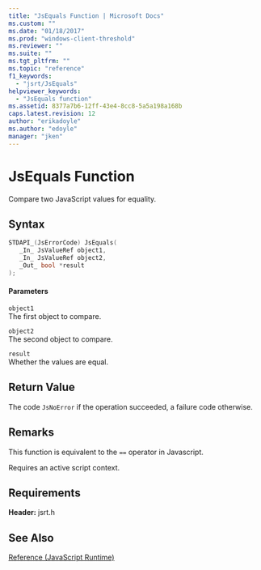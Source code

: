 ```yaml
---
title: "JsEquals Function | Microsoft Docs"
ms.custom: ""
ms.date: "01/18/2017"
ms.prod: "windows-client-threshold"
ms.reviewer: ""
ms.suite: ""
ms.tgt_pltfrm: ""
ms.topic: "reference"
f1_keywords: 
  - "jsrt/JsEquals"
helpviewer_keywords: 
  - "JsEquals function"
ms.assetid: 8377a7b6-12ff-43e4-8cc8-5a5a198a168b
caps.latest.revision: 12
author: "erikadoyle"
ms.author: "edoyle"
manager: "jken"
---
```

# JsEquals Function
Compare two JavaScript values for equality.  
  
## Syntax  
  
```cpp  
STDAPI_(JsErrorCode) JsEquals(  
   _In_ JsValueRef object1,  
   _In_ JsValueRef object2,  
   _Out_ bool *result  
);  
```  
  
#### Parameters  
 `object1`  
 The first object to compare.  
  
 `object2`  
 The second object to compare.  
  
 `result`  
 Whether the values are equal.  
  
## Return Value  
 The code `JsNoError` if the operation succeeded, a failure code otherwise.  
  
## Remarks  
 This function is equivalent to the `==` operator in Javascript.  
  
 Requires an active script context.  
  
## Requirements  
 **Header:** jsrt.h  
  
## See Also  
 [Reference (JavaScript Runtime)](../chakra-hosting/reference-javascript-runtime.md)